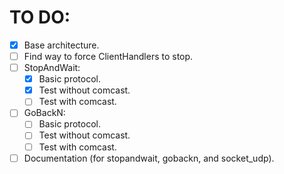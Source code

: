 # TO DO:

-   [x] Base architecture.
-   [ ] Find way to force ClientHandlers to stop.
-   [ ] StopAndWait:
    -   [x] Basic protocol.
    -   [x] Test without comcast.
    -   [ ] Test with comcast.
-   [ ] GoBackN:
    -   [ ] Basic protocol.
    -   [ ] Test without comcast.
    -   [ ] Test with comcast.
-   [ ] Documentation (for stopandwait, gobackn, and socket_udp).
